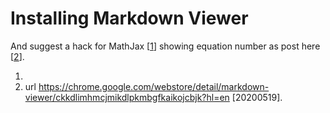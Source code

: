 # Installing Markdown Viewer
And suggest a hack for MathJax [[1](#ref1)] showing equation number as post here [[2](#ref2)].

1. <a name="ref1"></a>
2. <a name="ref2"></a> url https://chrome.google.com/webstore/detail/markdown-viewer/ckkdlimhmcjmikdlpkmbgfkaikojcbjk?hl=en [20200519].
